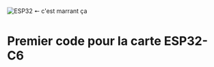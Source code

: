 ![ESP32](https://img.shields.io/badge/ESP32-project-green?logo=espressif&logoColor=white)
 🠔 c'est marrant ça
 
# Premier code pour la carte ESP32-C6
